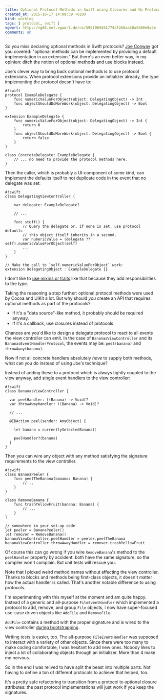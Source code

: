 ```yaml
---
title: Optional Protocol Methods in Swift using Closures and No Protocol, Actually
created_at: 2015-10-17 14:09:39 +0200
kind: worklog
tags: [ protocol, swift ]
vgwort: http://vg08.met.vgwort.de/na/5951969d91774af2b8aa68a5680e9a5e
comments: on
---
```



So you miss declaring optional methods in Swift protocols? [Joe Conway](http://blog.stablekernel.com/optional-protocol-methods-in-pure-swift)
got you covered: "optional methods can be implemented by providing a default implementation in an extension." But there's an even better way, in my opinion: ditch the notion of optional methods and use blocks instead.

Joe's clever way to bring back optional methods is to use protocol extensions. When protocol extensions provide an initializer already, the type implementing the protocol doesn't have to:

    #!swift
    protocol ExampleDelegate {
        func numericValueForObject(object: DelegatingObject) -> Int
        func objectShouldDoMoreWork(object: DelegatingObject) -> Bool
    }
    ​
    extension ExampleDelegate {
        func numericValueForObject(object: DelegatingObject) -> Int {
            return 0
        }
        func objectShouldDoMoreWork(object: DelegatingObject) -> Bool {
            return false
        }    
    }
    
    class ConcreteDelegate: ExampleDelegate {
        // ... no need to provide the protocol methods here.
    }

Then the caller, which is probably a UI-component of some kind, can implement the defaults itself to not duplicate code in the event that no delegate was set:

    #!swift
    class DelegatingViewController {
    
        var delegate: ExampleDelegate?
      
        // ...
      
        func stuff() {
            // Query the delegate or, if none is set, use protocol defaults
            // this object itself inherits in a second.
            var numericValue = (delegate ?? self).numericValueForObject(self)
            ...
        }
    }
    
    // Make the call to `self.numericValueForObject` work:
    extension DelegatingObject : ExampleDelegate {}

I don't like to [use mixins or traits][mixin] like that because they add responsibilities to the type.

[mixin]: /posts/2015/09/swift-protocol-as-trait-testing/

Taking the reasoning a step further: optional protocol methods were used by Cocoa and UIKit a lot. But why should _you_ create an API that requires optional methods as part of the protocols?

* If it's a "data source"-like method, it probably should be required anyway.
* If it's a callback, use closures instead of protocols.

Chances are you'd like to design a delegate protocol to react to all events the view controller can emit. In the case of `BananasViewController` and its `BananasEventHandlerProtocol`, the events may be: `peel(banana)` and `throwAway(banana)`. 

Now if not all concrete handlers absolutely _have_ to supply both methods, what can you do instead of using Joe's technique?

Instead of adding these to a protocol which is always tightly coupled to the view anyway, add single event handlers to the view controller:

    #!swift
    class BananasViewController {
    
      var peelHandler: ((Banana) -> Void)?
      var throwAwayHandler: ((Banana) -> Void)?
      
      // ...
      
      @IBAction peel(sender: AnyObject) {
      
        let banana = currentlySelectedBanana()
        
        peelHandler?(banana)
      }
    }

Then you can wire any object with any method satisfying the signature requirements to the view controller.

    #!swift
    class BananaPeeler {
        func peelTheBanana(banana: Banana) {
            //...
        }
    }
    
    class RemoveBanana {
        func trashYellowFruit(banana: Banana) {
            // ...
        }
    }
    
    // somewhere in your set-up code
    let peeler = BananaPeeler()
    let remover = RemoveBanana()
    bananaViewController.peelHandler = peeler.peelTheBanana
    bananaViewController.throwAwayHandler = remover.trashYellowFruit

Of course this can go wrong if you wire `RemoveBanana`'s method to the `peelHandler` property by accident: both have the same signature, so the compiler won't complain. But unit tests will rescue you.

Note that I picked weird method names without affecting the view controller. Thanks to blocks and methods being first-class objects, it doesn't matter how the actual handler is called. That's another notable difference to using protocols.

I'm experimenting with this myself at the moment and am quite happy. Instead of a generic and all-purpose `FileEventHandler` which implemented a protocol to add, remove, and group `File` objects, I now have super-focused use-case driven objects like `AddFile` and `RemoveFile`. 

`AddFile` contains a method with the proper signature and is wired to the view controller [during bootstrapping][bootstrap].

Writing tests is easier, too. The all-purpose `FileEventHandler` was supposed to interact with a variety of other objects. Since there were too many to make coding comfortable, I was hesitant to add new ones. Nobody likes to inject a lot of collaborating objects through an initializer. More than 4 make me nervous.

So in the end I was relived to have split the beast into multiple parts. Not having to define a ton of different protocols to achieve that helped, too.

It's a pretty safe refactoring to transition from a protocol to optional closure attributes: the past protocol implementations will just work if you keep the signatures.

[bootstrap]: /posts/2015/10/bootstrapping-appdelegate/
